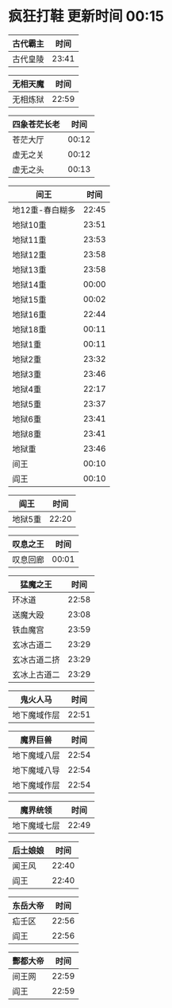 # 疯狂打鞋 更新时间 00:15

| 古代霸主   | 时间    |
|--------|-------|
| 古代皇陵 | 23:41 |

| 无相天魔   | 时间    |
|--------|-------|
| 无相炼狱 | 22:59 |

| 四象苍茫长老   | 时间    |
|--------|-------|
| 苍茫大厅 | 00:12 |
| 虚无之关 | 00:12 |
| 虚无之头 | 00:13 |

| 间王   | 时间    |
|--------|-------|
| 地12重-春白糊多 | 22:45 |
| 地狱10重 | 23:51 |
| 地狱11重 | 23:53 |
| 地狱12重 | 23:58 |
| 地狱13重 | 23:58 |
| 地狱14重 | 00:00 |
| 地狱15重 | 00:02 |
| 地狱16重 | 22:44 |
| 地狱18重 | 00:11 |
| 地狱1重 | 00:11 |
| 地狱2重 | 23:32 |
| 地狱3重 | 23:46 |
| 地狱4重 | 22:17 |
| 地狱5重 | 23:37 |
| 地狱6重 | 23:41 |
| 地狱8重 | 23:41 |
| 地狱重 | 23:46 |
| 间王 | 00:10 |
| 阎王 | 00:10 |

| 阎王   | 时间    |
|--------|-------|
| 地狱5重 | 22:20 |

| 叹息之王   | 时间    |
|--------|-------|
| 叹息回廊 | 00:01 |

| 猛魔之王   | 时间    |
|--------|-------|
| 环冰道 | 22:58 |
| 送魔大殴 | 23:08 |
| 铁血魔宫 | 23:59 |
| 玄冰古道二 | 23:29 |
| 玄冰古道二挤 | 23:29 |
| 玄冰上古道二 | 23:29 |

| 鬼火人马   | 时间    |
|--------|-------|
| 地下魔域作层 | 22:51 |

| 魔界巨兽   | 时间    |
|--------|-------|
| 地下魔域八层 | 22:54 |
| 地下魔域八导 | 22:54 |
| 地下魔域作层 | 22:54 |

| 魔界统领   | 时间    |
|--------|-------|
| 地下魔域七层 | 22:49 |

| 后土娘娘   | 时间    |
|--------|-------|
| 闻王风 | 22:40 |
| 阎王 | 22:40 |

| 东岳大帝   | 时间    |
|--------|-------|
| 疝壬区 | 22:56 |
| 阎王 | 22:56 |

| 酆都大帝   | 时间    |
|--------|-------|
| 间王网 | 22:59 |
| 阎王 | 22:59 |